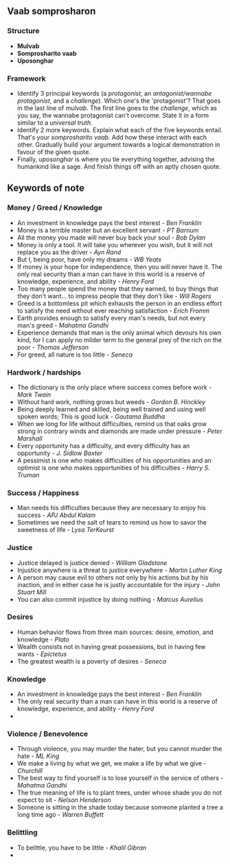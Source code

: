 ## Vaab somprosharon

### Structure
- **Mulvab**
- **Somprosharito vaab**
- **Uposonghar**
 
### Framework
- Identify 3 principal keywords (a *protagonist*, an *antagonist/wannabe protagonist*, and a *challenge*). Which one's the 'protagonist'? That goes in the last line of *mulvab*. The first line goes to the *challenge*, which as you say, the wannabe protagonist can't overcome. State it in a form similar to a *universal truth*.
- Identify 2 more keywords. Explain what each of the five keywords entail. That's your *somprosharito vaab*. Add how these interact with each other. Gradually build your argument towards a logical demonstration in favour of the given quote.
- Finally, *uposonghar* is where you tie everything together, advising the humankind like a sage. And finish things off with an aptly chosen quote.

## Keywords of note

### Money / Greed / Knowledge 
- An investment in knowledge pays the best interest - *Ben Franklin*
- Money is a terrible master but an excellent servant - *PT Barnum*
- All the money you made will never buy back your soul - *Bob Dylan*
- Money is only a tool. It will take you wherever you wish, but it will not replace you as the driver - *Ayn Rand*
- But I, being poor, have only my dreams - *WB Yeats*
- If money is your hope for independence, then you will never have it. The only real security than a man can have in this world is a reserve of knowledge, experience, and ability - *Henry Ford*
- Too many people spend the money that they earned, to buy things that they don't want... to impress people that they don't like - *Will Rogers*
- Greed is a bottomless pit which exhausts the person in an endless effort to satisfy the need without ever reaching satisfaction - *Erich Fromm*
- Earth provides enough to satisfy every man's needs, but not every man's greed - *Mahatma Gandhi*
- Experience demands that man is the only animal which devours his own kind, for I can apply no milder term to the general prey of the rich on the poor - *Thomas Jefferson*
- For greed, all nature is too little - *Seneca*


### Hardwork / hardships
- The dictionary is the only place where success comes before work - *Mark Twain*
- Without hard work, nothing grows but weeds - *Gordon B. Hinckley*
- Being deeply learned and skilled, being well trained and using well spoken words; This is good luck - *Gautama Buddha*
- When we long for life without difficulties, remind us that oaks grow strong in contrary winds and diamonds are made under pressure - *Peter Marshall*
- Every opportunity has a difficulty, and every difficulty has an opportunity - *J. Sidlow Baxter*
- A pessimist is one who makes difficulties of his opportunities and an optimist is one who makes opportunities of his difficulties - *Harry S. Truman*


### Success / Happiness
- Man needs his difficulties because they are necessary to enjoy his success - *APJ Abdul Kalam*
- Sometimes we need the salt of tears to remind us how to savor the sweetness of life - *Lysa TerKeurst*

### Justice
- Justice delayed is justice denied - *William Gladstone*
- Injustice anywhere is a threat to justice everywhere - *Martin Luther King*
- A person may cause evil to others not only by his actions but by his inaction, and in either case he is justly accountable for the injury - *John Stuart Mill*
- You can also commit injustice by doing nothing - *Marcus Aurelius*

### Desires
- Human behavior flows from three main sources: desire, emotion, and knowledge - *Plato*
- Wealth consists not in having great possessions, but in having few wants - *Epictetus*
- The greatest wealth is a poverty of desires - *Seneca*

### Knowledge
- An investment in knowledge pays the best interest - *Ben Franklin*
- The only real security than a man can have in this world is a reserve of knowledge, experience, and ability - *Henry Ford*
- 

### Violence / Benevolence
- Through violence, you may murder the hater, but you cannot murder the hate - *ML King*
- We make a living by what we get, we make a life by what we give - *Churchill*
- The best way to find yourself is to lose yourself in the service of others - *Mahatma Gandhi*
- The true meaning of life is to plant trees, under whose shade you do not expect to sit - *Nelson Henderson*
- Someone is sitting in the shade today because someone planted a tree a long time ago - *Warren Buffett*


### Belittling
- To belittle, you have to be little - *Khalil Gibran*
- 

